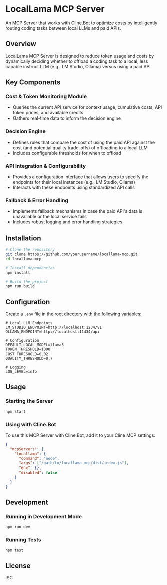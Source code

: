 # LocalLama MCP Server

An MCP Server that works with Cline.Bot to optimize costs by intelligently routing coding tasks between local LLMs and paid APIs.

## Overview

LocalLama MCP Server is designed to reduce token usage and costs by dynamically deciding whether to offload a coding task to a local, less capable instruct LLM (e.g., LM Studio, Ollama) versus using a paid API.

## Key Components

### Cost & Token Monitoring Module

- Queries the current API service for context usage, cumulative costs, API token prices, and available credits
- Gathers real-time data to inform the decision engine

### Decision Engine

- Defines rules that compare the cost of using the paid API against the cost (and potential quality trade-offs) of offloading to a local LLM
- Includes configurable thresholds for when to offload

### API Integration & Configurability

- Provides a configuration interface that allows users to specify the endpoints for their local instances (e.g., LM Studio, Ollama)
- Interacts with these endpoints using standardized API calls

### Fallback & Error Handling

- Implements fallback mechanisms in case the paid API's data is unavailable or the local service fails
- Includes robust logging and error handling strategies

## Installation

```bash
# Clone the repository
git clone https://github.com/yourusername/locallama-mcp.git
cd locallama-mcp

# Install dependencies
npm install

# Build the project
npm run build
```

## Configuration

Create a `.env` file in the root directory with the following variables:

```
# Local LLM Endpoints
LM_STUDIO_ENDPOINT=http://localhost:1234/v1
OLLAMA_ENDPOINT=http://localhost:11434/api

# Configuration
DEFAULT_LOCAL_MODEL=llama3
TOKEN_THRESHOLD=1000
COST_THRESHOLD=0.02
QUALITY_THRESHOLD=0.7

# Logging
LOG_LEVEL=info
```

## Usage

### Starting the Server

```bash
npm start
```

### Using with Cline.Bot

To use this MCP Server with Cline.Bot, add it to your Cline MCP settings:

```json
{
  "mcpServers": {
    "locallama": {
      "command": "node",
      "args": ["/path/to/locallama-mcp/dist/index.js"],
      "env": {},
      "disabled": false
    }
  }
}
```

## Development

### Running in Development Mode

```bash
npm run dev
```

### Running Tests

```bash
npm test
```

## License

ISC